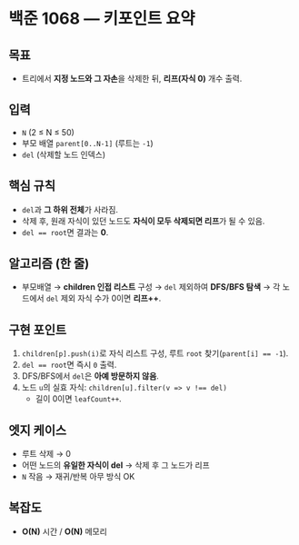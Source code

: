 # 백준 1068 — 키포인트 요약

## 목표

- 트리에서 **지정 노드와 그 자손**을 삭제한 뒤, **리프(자식 0)** 개수 출력.

## 입력

- `N` (2 ≤ N ≤ 50)
- 부모 배열 `parent[0..N-1]` (루트는 `-1`)
- `del` (삭제할 노드 인덱스)

## 핵심 규칙

- `del`과 **그 하위 전체**가 사라짐.
- 삭제 후, 원래 자식이 있던 노드도 **자식이 모두 삭제되면 리프**가 될 수 있음.
- `del == root`면 결과는 **0**.

## 알고리즘 (한 줄)

- 부모배열 → **children 인접 리스트** 구성 → `del` 제외하여 **DFS/BFS 탐색** → 각 노드에서 `del` 제외 자식 수가 0이면 **리프++**.

## 구현 포인트

1. `children[p].push(i)`로 자식 리스트 구성, 루트 `root` 찾기(`parent[i] == -1`).
2. `del == root`면 즉시 `0` 출력.
3. DFS/BFS에서 `del`은 **아예 방문하지 않음**.
4. 노드 `u`의 실효 자식: `children[u].filter(v => v !== del)`
   - 길이 0이면 `leafCount++`.

## 엣지 케이스

- 루트 삭제 → 0
- 어떤 노드의 **유일한 자식이 del** → 삭제 후 그 노드가 리프
- `N` 작음 → 재귀/반복 아무 방식 OK

## 복잡도

- **O(N)** 시간 / **O(N)** 메모리
